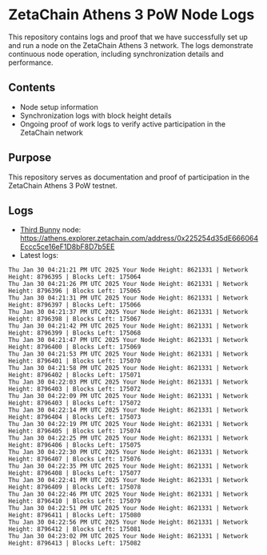 # ZetaChain Athens 3 PoW Node Logs
This repository contains logs and proof that we have successfully set up and run a node on the ZetaChain Athens 3 network. The logs demonstrate continuous node operation, including synchronization details and performance.

## Contents
- Node setup information
- Synchronization logs with block height details
- Ongoing proof of work logs to verify active participation in the ZetaChain network

## Purpose
This repository serves as documentation and proof of participation in the ZetaChain Athens 3 PoW testnet.

## Logs

- [Third Bunny](https://thirdbunny.xyz/) node: https://athens.explorer.zetachain.com/address/0x225254d35dE666064Eccc5ce16eF1D8bF8D7b5EE
- Latest logs:
```
Thu Jan 30 04:21:21 PM UTC 2025 Your Node Height: 8621331 | Network Height: 8796395 | Blocks Left: 175064
Thu Jan 30 04:21:26 PM UTC 2025 Your Node Height: 8621331 | Network Height: 8796396 | Blocks Left: 175065
Thu Jan 30 04:21:31 PM UTC 2025 Your Node Height: 8621331 | Network Height: 8796397 | Blocks Left: 175066
Thu Jan 30 04:21:37 PM UTC 2025 Your Node Height: 8621331 | Network Height: 8796398 | Blocks Left: 175067
Thu Jan 30 04:21:42 PM UTC 2025 Your Node Height: 8621331 | Network Height: 8796399 | Blocks Left: 175068
Thu Jan 30 04:21:47 PM UTC 2025 Your Node Height: 8621331 | Network Height: 8796400 | Blocks Left: 175069
Thu Jan 30 04:21:53 PM UTC 2025 Your Node Height: 8621331 | Network Height: 8796401 | Blocks Left: 175070
Thu Jan 30 04:21:58 PM UTC 2025 Your Node Height: 8621331 | Network Height: 8796402 | Blocks Left: 175071
Thu Jan 30 04:22:03 PM UTC 2025 Your Node Height: 8621331 | Network Height: 8796403 | Blocks Left: 175072
Thu Jan 30 04:22:09 PM UTC 2025 Your Node Height: 8621331 | Network Height: 8796403 | Blocks Left: 175072
Thu Jan 30 04:22:14 PM UTC 2025 Your Node Height: 8621331 | Network Height: 8796404 | Blocks Left: 175073
Thu Jan 30 04:22:19 PM UTC 2025 Your Node Height: 8621331 | Network Height: 8796405 | Blocks Left: 175074
Thu Jan 30 04:22:25 PM UTC 2025 Your Node Height: 8621331 | Network Height: 8796406 | Blocks Left: 175075
Thu Jan 30 04:22:30 PM UTC 2025 Your Node Height: 8621331 | Network Height: 8796407 | Blocks Left: 175076
Thu Jan 30 04:22:35 PM UTC 2025 Your Node Height: 8621331 | Network Height: 8796408 | Blocks Left: 175077
Thu Jan 30 04:22:41 PM UTC 2025 Your Node Height: 8621331 | Network Height: 8796409 | Blocks Left: 175078
Thu Jan 30 04:22:46 PM UTC 2025 Your Node Height: 8621331 | Network Height: 8796410 | Blocks Left: 175079
Thu Jan 30 04:22:51 PM UTC 2025 Your Node Height: 8621331 | Network Height: 8796411 | Blocks Left: 175080
Thu Jan 30 04:22:56 PM UTC 2025 Your Node Height: 8621331 | Network Height: 8796412 | Blocks Left: 175081
Thu Jan 30 04:23:02 PM UTC 2025 Your Node Height: 8621331 | Network Height: 8796413 | Blocks Left: 175082
```
